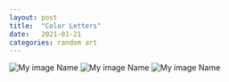 ```yaml
---
layout: post
title:  "Color Letters"
date:   2021-01-21
categories: random art
---
```


![My image Name](/blog/assets/images/color_letters/quick_fox.PNG)
![My image Name](/blog/assets/images/color_letters/the_laughing_heart.png)
![My image Name](/blog/assets/images/color_letters/bee_movie.png)